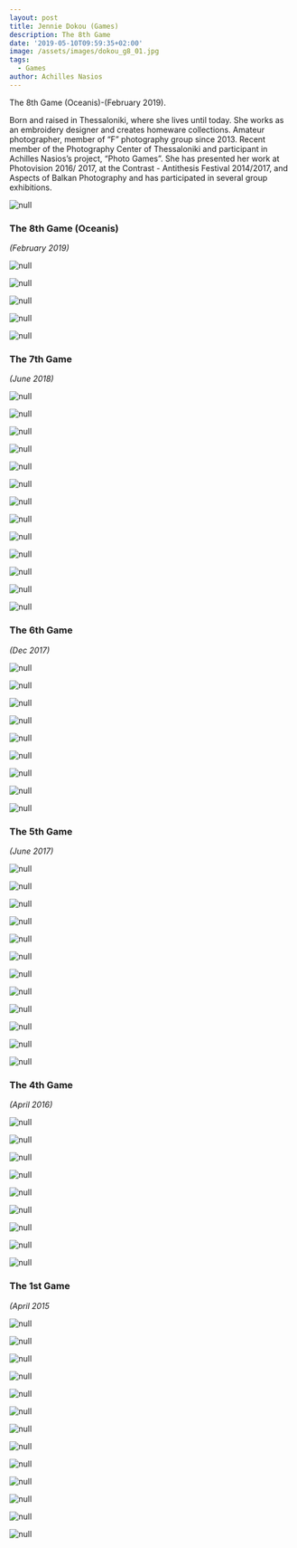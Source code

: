 ```yaml
---
layout: post
title: Jennie Dokou (Games)
description: The 8th Game
date: '2019-05-10T09:59:35+02:00'
image: /assets/images/dokou_g8_01.jpg
tags:
  - Games
author: Achilles Nasios
---
```

The 8th Game (Oceanis)-(February 2019).

Born and raised in Thessaloniki, where she lives until today. She works as an embroidery designer and creates homeware collections. Amateur photographer, member of “F” photography group since 2013. Recent member of the Photography Center of Thessaloniki and participant in Achilles Nasios’s project, “Photo Games”. She has presented her work at Photovision 2016/ 2017, at the Contrast - Antithesis Festival 2014/2017, and Aspects of Balkan Photography and has participated in several group exhibitions.

![null](/assets/images/dokou_g8_pres.jpg#full)

### The 8th Game (Oceanis)

_(February 2019)_

![null](/assets/images/dokou_g8_01.jpg)

![null](/assets/images/dokou_g8_02.jpg)

![null](/assets/images/dokou_g8_03.jpg)

![null](/assets/images/dokou_g8_04.jpg)

![null](/assets/images/dokou_g8_05.jpg)

### The 7th Game

_(June 2018)_

![null](/assets/images/nasiosa_g7_01.jpg)

![null](/assets/images/nasiosa_g7_02.jpg)

![null](/assets/images/nasiosa_g7_03.jpg)

![null](/assets/images/nasiosa_g7_04.jpg)

![null](/assets/images/nasiosa_g7_05.jpg)

![null](/assets/images/nasiosa_g7_06.jpg)

![null](/assets/images/nasiosa_g7_07.jpg)

![null](/assets/images/nasiosa_g7_08.jpg)

![null](/assets/images/nasiosa_g7_09.jpg)

![null](/assets/images/nasiosa_g7_10.jpg)

![null](/assets/images/nasiosa_g7_11.jpg)

![null](/assets/images/nasiosa_g7_12.jpg)

![null](/assets/images/nasios06-presentation.jpg#full)

### The 6th Game

_(Dec 2017)_

![null](/assets/images/nasios06.1.jpg)

![null](/assets/images/nasios06.2.jpg)

![null](/assets/images/nasios06.3.jpg)

![null](/assets/images/nasios06.4.jpg)

![null](/assets/images/nasios06.5.jpg)

![null](/assets/images/nasios06.7.jpg)

![null](/assets/images/nasios06.8.jpg)

![null](/assets/images/nasios06.9.jpg)

![null](/assets/images/nasios-g06parousiasi.jpg)

### The 5th Game

_(June 2017)_

![null](/assets/images/nasios05.1.jpg)

![null](/assets/images/nasios05.10.jpg)

![null](/assets/images/nasios05.11.jpg)

![null](/assets/images/nasios05.2.jpg)

![null](/assets/images/nasios05.3.jpg)

![null](/assets/images/nasios05.4.jpg)

![null](/assets/images/nasios05.5.jpg)

![null](/assets/images/nasios05.6.jpg)

![null](/assets/images/nasios05.7.jpg)

![null](/assets/images/nasios05.8.jpg)

![null](/assets/images/nasios05.9.jpg)

![null](/assets/images/nasios04.-presentationweb.jpg#full)

### The 4th Game

_(April 2016)_

![null](/assets/images/nasios04.1.jpg)

![null](/assets/images/nasios04.2.jpg)

![null](/assets/images/nasios04.3.jpg)

![null](/assets/images/nasios04.4.jpg)

![null](/assets/images/nasios04.5.jpg)

![null](/assets/images/nasios04.6.jpg)

![null](/assets/images/nasios04.7.jpg)

![null](/assets/images/nasios04.8.jpg)

![null](/assets/images/nasios01.-presentationweb.jpg)

### The 1st Game

_(April 2015_

![null](/assets/images/nasios01.1.jpg)

![null](/assets/images/nasios01.2.jpg)

![null](/assets/images/nasios01.3.jpg)

![null](/assets/images/nasios01.4.jpg)

![null](/assets/images/nasios01.5.jpg)

![null](/assets/images/nasios01.6.jpg)

![null](/assets/images/nasios01.7.jpg)

![null](/assets/images/nasios01.8.jpg)

![null](/assets/images/nasios01.9.jpg)

![null](/assets/images/nasios01.10.jpg)

![null](/assets/images/nasios01.11.jpg)

![null](/assets/images/nasios01.12.jpg)

![null](/assets/images/nasios01.13.jpg)
